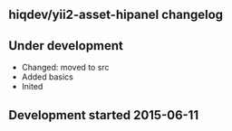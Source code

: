 hiqdev/yii2-asset-hipanel changelog
-----------------------------------

## Under development

- Changed: moved to src
- Added basics
- Inited

## Development started 2015-06-11

